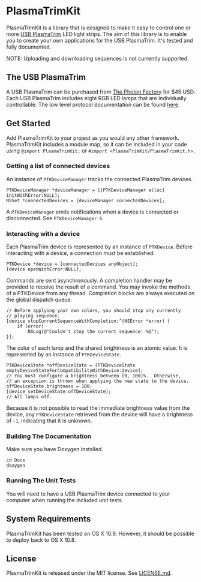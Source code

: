 PlasmaTrimKit
=============

PlasmaTrimKit is a library that is designed to make it easy to control one or more [USB PlasmaTrim](http://www.thephotonfactory.com/pt_acces.shtml) LED light strips.  The aim of this library is to enable you to create your own applications for the USB PlasmaTrim.  It's tested and fully documented.

NOTE: Uploading and downloading sequences is not currently supported.

## The USB PlasmaTrim

A USB PlasmaTrim can be purchased from [The Photon Factory](http://www.thephotonfactory.com/) for $45 USD.  Each USB PlasmaTrim includes eight RGB LED lamps that are individually controllable.  The low level protocol documentation can be found [here](http://www.thephotonfactory.com/forum/viewtopic.php?f=5&t=104).

## Get Started

Add PlasmaTrimKit to your project as you would any other framework.  PlasmaTrimKit includes a module map, so it can be included in your code using  `@import PlasmaTrimKit;` or `#import <PlasmaTrimKit/PlasmaTrimKit.h>`.

### Getting a list of connected devices

An instance of `PTKDeviceManager` tracks the connected PlasmaTrim devices.

```objc
PTKDeviceManager *deviceManager = [[PTKDeviceManager alloc] initWithError:NULL];
NSSet *connectedDevices = [deviceManager connectedDevices];
```
A `PTKDeviceManager` emits notifications when a device is connected or disconnected.  See `PTKDeviceManager.h`.

### Interacting with a device

Each PlasmaTrim device is represented by an instance of `PTKDevice`.  Before interacting with a device, a connection must be established.

```objc
PTKDevice *device = [connectedDevices anyObject];
[device openWithError:NULL];
```

Commands are sent asynchronously.  A completion handler may be provided to receive the result of a command.  You may invoke the methods of a PTKDevice from any thread.  Completion blocks are always executed on the global dispatch queue.

```objc
// Before applying your own colors, you should stop any currently
// playing sequence.
[device stopCurrentSequenceWithCompletion:^(NSError *error) {
	if (error)
		NSLog(@"Couldn't stop the current sequence: %@");
}];
```

The color of each lamp and the shared brightness is an atomic value.  It is represented by an instance of `PTKDeviceState`.  

```objc
PTKDeviceState *offDeviceState = [PTKDeviceState emptyDeviceStateForCompatibilityWithDevice:device];
// You must configure a brightness between [0, 100]%.  Otherwise, 
// an exception is thrown when applying the new state to the device.
offDeviceState.brightness = 100; 
[device setDeviceState:offDeviceState];
// All lamps off.
```

Because it is not possible to read the immediate brightness value from the device, any `PTKDeviceState` retrieved from the device will have a brightness of `-1`, indicating that it is unknown.

### Building The Documentation

Make sure you have Doxygen installed.

	cd Docs
	doxygen

### Running The Unit Tests

You will need to have a USB PlasmaTrim device connected to your computer when running the included unit tests.

## System Requirements

PlasmaTrimKit has been tested on OS X 10.9.  However, it should be possible to deploy back to OS X 10.8.

## License

PlasmaTrimKit is released under the MIT license. See
[LICENSE.md](https://github.com/DeVaukz/PlasmaTrim-Kit/blob/master/LICENSE).
